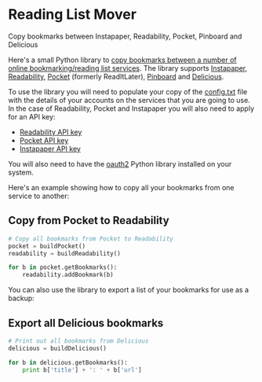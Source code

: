 # Reading List Mover

Copy bookmarks between Instapaper, Readability, Pocket, Pinboard and Delicious

Here's a small Python library to [copy bookmarks between a number of online bookmarking/reading list services][source]. The library supports [Instapaper][], [Readability][], [Pocket][] (formerly ReadItLater), [Pinboard][] and [Delicious][].

To use the library you will need to populate your copy of the [config.txt][] file with the details of your accounts on the services that you are going to use. In the case of Readability, Pocket and Instapaper you will also need to apply for an API key:

- [Readability API key](http://help.readability.com/customer/portal/articles/267466-i%E2%80%99m-a-developer-how-can-i-get-an-api-key-)
- [Pocket API key](http://getpocket.com/api/signup/)
- [Instapaper API key](http://www.instapaper.com/main/request_oauth_consumer_token)

You will also need to have the [oauth2][] Python library installed on your system.

Here's an example showing how to copy all your bookmarks from one service to another:

## Copy from Pocket to Readability ##

```python
# Copy all bookmarks from Pocket to Readability
pocket = buildPocket()
readability = buildReadability()

for b in pocket.getBookmarks():
    readability.addBookmark(b)
```

You can also use the library to export a list of your bookmarks for use as a backup:

## Export all Delicious bookmarks

```python
# Print out all bookmarks from Delicious
delicious = buildDelicious()

for b in delicious.getBookmarks():
    print b['title'] + ': ' + b['url']
```

[source]: https://github.com/codebox/reading-list-mover
[Instapaper]: http://www.instapaper.com/
[Readability]: https://www.readability.com/
[Pocket]: http://getpocket.com/
[Pinboard]: http://pinboard.in/
[Delicious]: http://delicious.com/
[config.txt]: https://github.com/codebox/reading-list-mover/blob/master/config.txt
[oauth2]: https://github.com/simplegeo/python-oauth2
